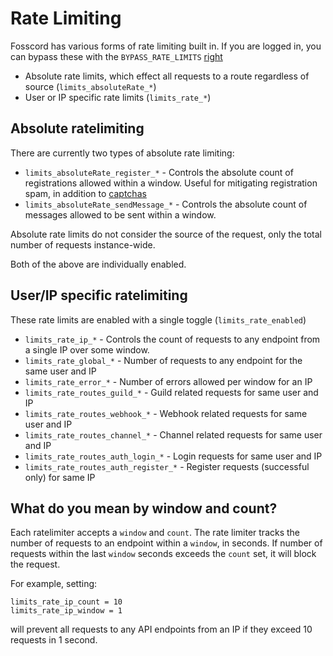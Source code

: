 # Rate Limiting

Fosscord has various forms of rate limiting built in. If you are logged in, you can bypass these with the `BYPASS_RATE_LIMITS` [right](rights.md)

* Absolute rate limits, which effect all requests to a route regardless of source (`limits_absoluteRate_*`)
* User or IP specific rate limits (`limits_rate_*`)

## Absolute ratelimiting

There are currently two types of absolute rate limiting:

* `limits_absoluteRate_register_*` - Controls the absolute count of registrations allowed within a window. Useful for mitigating registration spam, in addition to [captchas](captcha.md)
* `limits_absoluteRate_sendMessage_*` - Controls the absolute count of messages allowed to be sent within a window.

Absolute rate limits do not consider the source of the request, only the total number of requests instance-wide.

Both of the above are individually enabled.

## User/IP specific ratelimiting

These rate limits are enabled with a single toggle (`limits_rate_enabled`)

* `limits_rate_ip_*` - Controls the count of requests to any endpoint from a single IP over some window.
* `limits_rate_global_*` - Number of requests to any endpoint for the same user and IP
* `limits_rate_error_*` - Number of errors allowed per window for an IP
* `limits_rate_routes_guild_*` - Guild related requests for same user and IP
* `limits_rate_routes_webhook_*` - Webhook related requests for same user and IP
* `limits_rate_routes_channel_*` - Channel related requests for same user and IP
* `limits_rate_routes_auth_login_*` - Login requests for same user and IP
* `limits_rate_routes_auth_register_*` - Register requests (successful only) for same IP

## What do you mean by window and count?

Each ratelimiter accepts a `window` and `count`. The rate limiter tracks the number of requests to an endpoint within a `window`, in seconds.
If number of requests within the last `window` seconds exceeds the `count` set, it will block the request.

For example, setting:
```
limits_rate_ip_count = 10
limits_rate_ip_window = 1
```
will prevent all requests to any API endpoints from an IP if they exceed 10 requests in 1 second.